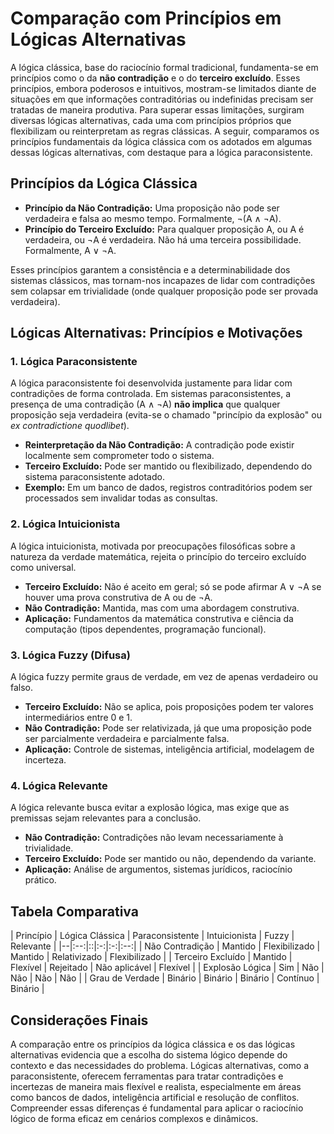 
# Comparação com Princípios em Lógicas Alternativas

A lógica clássica, base do raciocínio formal tradicional, fundamenta-se em princípios como o da **não contradição** e o do **terceiro excluído**. Esses princípios, embora poderosos e intuitivos, mostram-se limitados diante de situações em que informações contraditórias ou indefinidas precisam ser tratadas de maneira produtiva. Para superar essas limitações, surgiram diversas lógicas alternativas, cada uma com princípios próprios que flexibilizam ou reinterpretam as regras clássicas. A seguir, comparamos os princípios fundamentais da lógica clássica com os adotados em algumas dessas lógicas alternativas, com destaque para a lógica paraconsistente.



## Princípios da Lógica Clássica

- **Princípio da Não Contradição:** Uma proposição não pode ser verdadeira e falsa ao mesmo tempo. Formalmente, ¬(A ∧ ¬A).
- **Princípio do Terceiro Excluído:** Para qualquer proposição A, ou A é verdadeira, ou ¬A é verdadeira. Não há uma terceira possibilidade. Formalmente, A ∨ ¬A.

Esses princípios garantem a consistência e a determinabilidade dos sistemas clássicos, mas tornam-nos incapazes de lidar com contradições sem colapsar em trivialidade (onde qualquer proposição pode ser provada verdadeira).



## Lógicas Alternativas: Princípios e Motivações

### 1. **Lógica Paraconsistente**

A lógica paraconsistente foi desenvolvida justamente para lidar com contradições de forma controlada. Em sistemas paraconsistentes, a presença de uma contradição (A ∧ ¬A) **não implica** que qualquer proposição seja verdadeira (evita-se o chamado "princípio da explosão" ou *ex contradictione quodlibet*).

- **Reinterpretação da Não Contradição:** A contradição pode existir localmente sem comprometer todo o sistema.
- **Terceiro Excluído:** Pode ser mantido ou flexibilizado, dependendo do sistema paraconsistente adotado.
- **Exemplo:** Em um banco de dados, registros contraditórios podem ser processados sem invalidar todas as consultas.

### 2. **Lógica Intuicionista**

A lógica intuicionista, motivada por preocupações filosóficas sobre a natureza da verdade matemática, rejeita o princípio do terceiro excluído como universal.

- **Terceiro Excluído:** Não é aceito em geral; só se pode afirmar A ∨ ¬A se houver uma prova construtiva de A ou de ¬A.
- **Não Contradição:** Mantida, mas com uma abordagem construtiva.
- **Aplicação:** Fundamentos da matemática construtiva e ciência da computação (tipos dependentes, programação funcional).

### 3. **Lógica Fuzzy (Difusa)**

A lógica fuzzy permite graus de verdade, em vez de apenas verdadeiro ou falso.

- **Terceiro Excluído:** Não se aplica, pois proposições podem ter valores intermediários entre 0 e 1.
- **Não Contradição:** Pode ser relativizada, já que uma proposição pode ser parcialmente verdadeira e parcialmente falsa.
- **Aplicação:** Controle de sistemas, inteligência artificial, modelagem de incerteza.

### 4. **Lógica Relevante**

A lógica relevante busca evitar a explosão lógica, mas exige que as premissas sejam relevantes para a conclusão.

- **Não Contradição:** Contradições não levam necessariamente à trivialidade.
- **Terceiro Excluído:** Pode ser mantido ou não, dependendo da variante.
- **Aplicação:** Análise de argumentos, sistemas jurídicos, raciocínio prático.



## Tabela Comparativa

| Princípio                | Lógica Clássica | Paraconsistente | Intuicionista | Fuzzy         | Relevante      |
|--|:--:|::|:-:|:-:|:--:|
| Não Contradição          | Mantido        | Flexibilizado   | Mantido       | Relativizado  | Flexibilizado  |
| Terceiro Excluído        | Mantido        | Flexível        | Rejeitado     | Não aplicável | Flexível       |
| Explosão Lógica          | Sim            | Não             | Não           | Não           | Não            |
| Grau de Verdade          | Binário        | Binário         | Binário       | Contínuo      | Binário        |



## Considerações Finais

A comparação entre os princípios da lógica clássica e os das lógicas alternativas evidencia que a escolha do sistema lógico depende do contexto e das necessidades do problema. Lógicas alternativas, como a paraconsistente, oferecem ferramentas para tratar contradições e incertezas de maneira mais flexível e realista, especialmente em áreas como bancos de dados, inteligência artificial e resolução de conflitos. Compreender essas diferenças é fundamental para aplicar o raciocínio lógico de forma eficaz em cenários complexos e dinâmicos.


